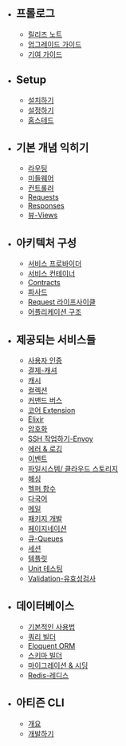 - ## 프롤로그
    - [릴리즈 노트](/docs/5.0/releases)
    - [업그레이드 가이드](/docs/5.0/upgrade)
    - [기여 가이드](/docs/5.0/contributions)
- ## Setup
    - [설치하기](/docs/5.0/installation)
    - [설정하기](/docs/5.0/configuration)
    - [홈스테드](/docs/5.0/homestead)
- ## 기본 개념 익히기
    - [라우팅](/docs/5.0/routing)
    - [미들웨어](/docs/5.0/middleware)
    - [컨트롤러](/docs/5.0/controllers)
    - [Requests](/docs/5.0/requests)
    - [Responses](/docs/5.0/responses)
    - [뷰-Views](/docs/5.0/views)
- ## 아키텍처 구성
    - [서비스 프로바이더](/docs/5.0/providers)
    - [서비스 컨테이너](/docs/5.0/container)
    - [Contracts](/docs/5.0/contracts)
    - [파사드](/docs/5.0/facades)
    - [Request 라이프사이클](/docs/5.0/lifecycle)
    - [어플리케이션 구조](/docs/5.0/structure)
- ## 제공되는 서비스들
    - [사용자 인증](/docs/5.0/authentication)
    - [결제-캐셔](/docs/5.0/billing)
    - [캐시](/docs/5.0/cache)
    - [컬렉션](/docs/5.0/collections)
    - [커맨드 버스](/docs/5.0/bus)
    - [코어 Extension](/docs/5.0/extending)
    - [Elixir](/docs/5.0/elixir)
    - [암호화](/docs/5.0/encryption)
    - [SSH 작업하기-Envoy](/docs/5.0/envoy)
    - [에러 & 로깅](/docs/5.0/errors)
    - [이벤트](/docs/5.0/events)
    - [파일시스템/ 클라우드 스토리지](/docs/5.0/filesystem)
    - [해싱](/docs/5.0/hashing)
    - [헬퍼 함수](/docs/5.0/helpers)
    - [다국어](/docs/5.0/localization)
    - [메일](/docs/5.0/mail)
    - [패키지 개발](/docs/5.0/packages)
    - [페이지네이션](/docs/5.0/pagination)
    - [큐-Queues](/docs/5.0/queues)
    - [세션](/docs/5.0/session)
    - [템플릿](/docs/5.0/templates)
    - [Unit 테스팅](/docs/5.0/testing)
    - [Validation-유효성검사](/docs/5.0/validation)
- ## 데이터베이스
    - [기본적인 사용법](/docs/5.0/database)
    - [쿼리 빌더](/docs/5.0/queries)
    - [Eloquent ORM](/docs/5.0/eloquent)
    - [스키마 빌더](/docs/5.0/schema)
    - [마이그레이션 & 시딩](/docs/5.0/migrations)
    - [Redis-레디스](/docs/5.0/redis)
- ## 아티즌 CLI
    - [개요](/docs/5.0/artisan)
    - [개발하기](/docs/5.0/commands)
